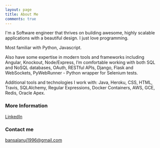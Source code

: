 ```yaml
---
layout: page
title: About Me
comments: true
---
```


I'm a Software engineer that thrives on building awesome, highly scalable applications with a beautiful design. I just love programming.

Most familiar with Python, Javascript.

Also have some expertise in modern tools and frameworks including Angular, Knockout, Node/Express, I’m comfortable working with both SQL and NoSQL databases, OAuth, RESTful APIs, Django, Flask and WebSockets, PyWebRunner - Python wrapper for Selenium tests.

Additional tools and technologies I work with: Java, Heroku, CSS, HTML, Travis, SQLAlchemy, Regular Expressions, Docker Containers, AWS, GCE, Redis, Oracle Apex.

### More Information

[LinkedIn](https://in.linkedin.com/in/bansalanuj96)

### Contact me

[bansalanuj1996@gmail.com](mailto:bansalanuj1996@gmail.com)

